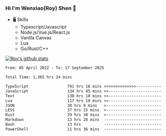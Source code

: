 ### Hi I'm Wenxiao(Roy) Shen 👋
- 🖥 Skills
  - Typescript/Javascript
  - Node.js/Vue.js/React.js
  - Vanilla Canvas
  - Lua
  - Go/Rust/C++

[![Roy's github stats](https://github-readme-stats.vercel.app/api?username=RoyShen12&show_icons=true&theme=radical&hide=prs,contribs)](https://github.com/anuraghazra/github-readme-stats)
<!--START_SECTION:waka-->

```txt
From: 05 April 2022 - To: 17 September 2025

Total Time: 1,365 hrs 24 mins

TypeScript                 791 hrs 18 mins >>>>>>>>>>>>>>-----------   57.47 %
JavaScript                 134 hrs 45 mins >>-----------------------   09.79 %
Text                       130 hrs 10 mins >>-----------------------   09.45 %
Lua                        117 hrs 10 mins >>-----------------------   08.51 %
JSON                       38 hrs 9 mins   >------------------------   02.77 %
LESS                       37 hrs 15 mins  >------------------------   02.71 %
Rust                       29 hrs 30 mins  >------------------------   02.14 %
Markdown                   13 hrs 28 mins  -------------------------   00.98 %
Bash                       13 hrs          -------------------------   00.94 %
PowerShell                 11 hrs 36 mins  -------------------------   00.84 %
```

<!--END_SECTION:waka-->
